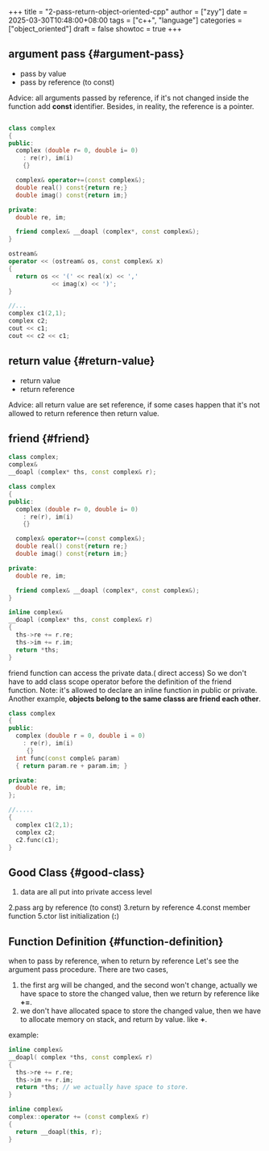+++
title = "2-pass-return-object-oriented-cpp"
author = ["zyy"]
date = 2025-03-30T10:48:00+08:00
tags = ["c++", "language"]
categories = ["object_oriented"]
draft = false
showtoc = true
+++

## argument pass {#argument-pass}

-   pass by value
-   pass by reference (to const)

Advice: all arguments passed by reference, if it's not changed inside the function add **const** identifier.
Besides, in reality, the reference is a pointer.

```c++

class complex
{
public:
  complex (double r= 0, double i= 0)
    : re(r), im(i)
    {}

  complex& operator+=(const complex&);
  double real() const{return re;}
  double imag() const{return im;}

private:
  double re, im;

  friend complex& __doapl (complex*, const complex&);
}

ostream&
operator << (ostream& os, const complex& x)
{
  return os << '(' << real(x) << ','
            << imag(x) << ')';
}

//...
complex c1(2,1);
complex c2;
cout << c1;
cout << c2 << c1;
```


## return value {#return-value}

-   return value
-   return reference

Advice: all return value are set reference, if some cases happen that it's not allowed to return reference then return value.


## friend {#friend}

```c++
class complex;
complex&
__doapl (complex* ths, const complex& r);

class complex
{
public:
  complex (double r= 0, double i= 0)
    : re(r), im(i)
    {}

  complex& operator+=(const complex&);
  double real() const{return re;}
  double imag() const{return im;}

private:
  double re, im;

  friend complex& __doapl (complex*, const complex&);
}

inline complex&
__doapl (complex* ths, const complex& r)
{
  ths->re += r.re;
  ths->im += r.im;
  return *ths;
}
```

friend function can access the private data.( direct access)
So we don't have to add class scope operator before the definition of the friend function.
Note: it's allowed to declare an inline function in public or private.
Another example,
**objects belong to the same classs are friend each other**.

```c++
class complex
{
public:
  complex (double r = 0, double i = 0)
    : re(r), im(i)
     {}
  int func(const comple& param)
  { return param.re + param.im; }

private:
  double re, im;
};

//.....
{
  complex c1(2,1);
  complex c2;
  c2.func(c1);
}
```


## Good Class {#good-class}

1.  data are all put into private access level

2.pass arg by reference (to const)
3.return by reference
4.const member function
5.ctor list initialization (**:**)


## Function Definition {#function-definition}

when to pass by reference, when to return by reference
Let's see the argument pass procedure.
There are two cases,

1.  the first arg will be changed, and the second won't change, actually we have space to store the changed value, then we return by reference like **+=**.
2.  we don't have allocated space to store the changed value, then we have to allocate memory on stack, and return by value. like **+**.

example:

```c++
inline complex&
__doapl( complex *ths, const complex& r)
{
  ths->re += r.re;
  ths->im += r.im;
  return *ths; // we actually have space to store.
}

inline complex&
complex::operator += (const complex& r)
{
  return __doapl(this, r);
}
```
